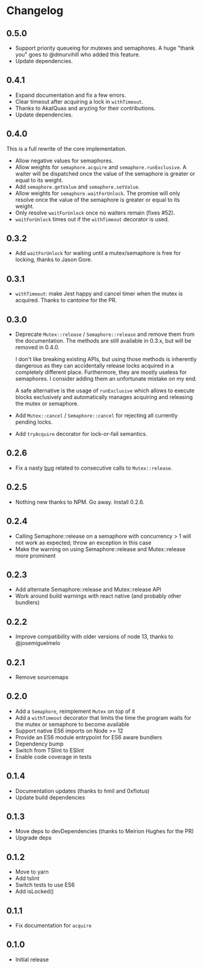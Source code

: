 # Changelog

## 0.5.0

* Support priority queueing for mutexes and semaphores. A huge "thank you"
  goes to @dmurvihill who added this feature.
* Update dependencies.

## 0.4.1

* Expand documentation and fix a few errors.
* Clear timeout after acquiring a lock in `withTimeout`.
* Thanks to AkatQuas and aryzing for their contributions.
* Update dependencies.

## 0.4.0

This is a full rewrite of the core implementation.

* Allow negative values for semaphores.
* Allow weights for `semaphore.acquire` and `semaphore.runExclusive`.
  A waiter will be dispatched once the value of the semaphore is greater or
  equal to its weight.
* Add `semaphore.getValue` and `semaphore.setValue`.
* Allow weights for `semaphore.waitForUnlock`. The promise will only resolve
  once the value of the semaphore is greater or equal to its weight.
* Only resolve `waitForUnlock` once no waiters remain (fixes #52).
* `waitForUnlock` times out if the `withTimeout` decorator is used.

## 0.3.2

* Add `waitForUnlock` for waiting until a mutex/semaphore is free for locking,
  thanks to Jason Gore.

## 0.3.1

* `withTimeout`: make Jest happy and cancel timer when the mutex is acquired.
  Thanks to cantoine for the PR.

## 0.3.0

 * Deprecate `Mutex::release` / `Semaphore::release` and remove them from the
   documentation. The methods are still available in 0.3.x, but will be removed in
   0.4.0.

   I don't like breaking existing APIs, but using those methods is inherently
   dangerous as they can accidentally release locks acquired in a completely
   different place. Furthermore, they are mostly useless for semaphores. I consider
   adding them an unfortunate mistake on my end.

   A safe alternative is the usage of `runExclusive` which allows to execute
   blocks exclusively and automatically manages acquiring and releasing the
   mutex or semaphore.
 * Add `Mutex::cancel` / `Semaphore::cancel` for rejecting all currently pending
   locks.
 * Add `tryAcquire` decorator for lock-or-fail semantics.

## 0.2.6

 * Fix a nasty [bug](https://github.com/DirtyHairy/async-mutex/issues/27) related to
   consecutive calls to `Mutex::release`.

## 0.2.5

 * Nothing new thanks to NPM. Go away. Install 0.2.6.

## 0.2.4

 * Calling Semaphore::release on a semaphore with concurrency > 1 will not work
   as expected; throw an exception in this case
 * Make the warning on using Semaphore::release and Mutex::release more prominent

## 0.2.3

 * Add alternate Semaphore::release and Mutex::release API
 * Work around build warnings with react native (and probably other bundlers)

## 0.2.2

 * Improve compatibility with older versions of node 13, thanks to @josemiguelmelo

## 0.2.1

 * Remove sourcemaps

## 0.2.0

 * Add a `Semaphore`, reimplement `Mutex` on top of it
 * Add a `withTimeout` decorator that limits the time the program waits
   for the mutex or semaphore to become available
 * Support native ES6 imports on Node >= 12
 * Provide an ES6 module entrypoint for ES6 aware bundlers
 * Dependency bump
 * Switch from TSlint to ESlint
 * Enable code coverage in tests

## 0.1.4

 * Documentation updates (thanks to hmil and 0xflotus)
 * Update build dependencies

## 0.1.3

 * Move deps to devDependencies (thanks to Meirion Hughes for the PR)
 * Upgrade deps

## 0.1.2

 * Move to yarn
 * Add tslint
 * Switch tests to use ES6
 * Add isLocked()

## 0.1.1

 * Fix documentation for `acquire`

## 0.1.0

 * Initial release
